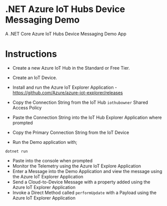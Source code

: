 # .NET Azure IoT Hubs Device Messaging Demo

A .NET Core Azure IoT Hubs Device Messaging Demo App

# Instructions

- Create a new Azure IoT Hub in the Standard or Free Tier.
- Create an IoT Device.
- Install and run the Azure IoT Explorer Application - https://github.com/Azure/azure-iot-explorer/releases
- Copy the Connection String from the IoT Hub `iothubowner` Shared Access Policy
- Paste the Connection String into the IoT Hub Explorer Application where prompted
- Copy the Primary Connection String from the IoT Device

- Run the Demo application with;

```
dotnet run
```

- Paste into the console when prompted
- Monitor the Telemetry using the Azure IoT Explore Application
- Enter a Message into the Demo Application and view the message using the Azure IoT Explorer Application
- Send a Cloud-to-Device Message with a property added using the Azure IoT Explorer Application
- Invoke a Direct Method called `performUpdate` with a Payload using the Azure IoT Explorer Application